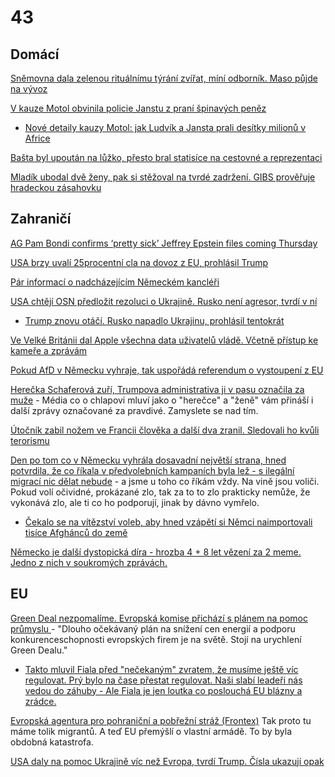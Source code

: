 # 43

## Domácí

[Sněmovna dala zelenou rituálnímu týrání zvířat, míní odborník. Maso půjde na vývoz](https://www.novinky.cz/clanek/domaci-snemovna-dala-zelenou-ritualnimu-tyrani-zvirat-mini-odbornik-maso-pujde-na-vyvoz-40510199)

[V kauze Motol obvinila policie Janstu z praní špinavých peněz](https://www.novinky.cz/clanek/krimi-v-kauze-motol-obvinila-policie-janstu-z-prani-spinavych-penez-40510340)
 * [Nové detaily kauzy Motol: jak Ludvík a Jansta prali desítky milionů v Africe](https://www.idnes.cz/zpravy/domaci/kauza-motol-razie-ludvik-jansta-budinsky-uplatky-afrika-penize.A250224_185854_domaci_ceve?zdroj=otvirak)

[Bašta byl upoután na lůžko, přesto bral statisíce na cestovné a reprezentaci](https://www.idnes.cz/zpravy/domaci/jaroslav-basta-poslanec-spd-penize-nahrady-neschopnost-nemoc.A250223_202300_domaci_stud)

[Mladík ubodal dvě ženy, pak si stěžoval na tvrdé zadržení. GIBS prověřuje hradeckou zásahovku](https://cnn.iprima.cz/gibs-proveruje-hradeckou-zasahovku-mladik-si-po-dvojnasobne-vrazde-stezoval-na-tvrde-zadrzeni-467260)

## Zahraničí

[AG Pam Bondi confirms ‘pretty sick’ Jeffrey Epstein files coming Thursday](https://www.independent.co.uk/news/world/americas/us-politics/jeffrey-epstein-files-pam-bondi-attorney-general-b2705832.html)

[USA brzy uvalí 25procentní cla na dovoz z EU, prohlásil Trump](https://www.novinky.cz/clanek/zahranicni-amerika-usa-brzy-uvali-25procentni-cla-na-dovoz-z-eu-prohlasil-trump-40510837)

[Pár informací o nadcházejícím Německém kancléři](https://x.com/spanelx/status/1893968334212735299)

[USA chtějí OSN předložit rezoluci o Ukrajině. Rusko není agresor, tvrdí v ní](https://www.idnes.cz/zpravy/zahranicni/usa-osn-rusko-ukrajina-valka-rezoluce.A250222_072245_zahranicni_tty) 
 * [Trump znovu otáčí. Rusko napadlo Ukrajinu, prohlásil tentokrát](https://tn.nova.cz/zpravodajstvi/clanek/599214-trump-znovu-otaci-rusko-napadlo-ukrajinu-prohlasil-tentokrat)

[Ve Velké Británii dal Apple všechna data uživatelů vládě. Včetně přístup ke kameře a zprávám](https://x.com/Inevitablewest/status/1892959668458156298)

[Pokud AfD v Německu vyhraje, tak uspořádá referendum o vystoupení z EU](https://x.com/UpdateNews724/status/1892949252923326970)

[Herečka Schaferová zuří, Trumpova administrativa ji v pasu označila za muže](https://www.idnes.cz/zpravy/revue/spolecnost/hunter-schaferova-gender-trump-transsexual-pohlavi.A250221_194514_lidicky_nh) - Média co o chlapovi mluví jako o "herečce" a "ženě" vám přináší i další zprávy označované za pravdivé. Zamyslete se nad tím.

[Útočník zabil nožem ve Francii člověka a další dva zranil. Sledovali ho kvůli terorismu](https://www.novinky.cz/clanek/zahranicni-evropa-utok-nozem-ve-francii-40510206)

[Den po tom co v Německu vyhrála dosavadní největší strana, hned potvrdila, že co říkala v předvolebních kampaních byla lež - s ilegální migrací nic dělat nebude](https://x.com/Basil_TGMD/status/1894042363942535269) - a jsme u toho co říkám vždy. Na vině jsou voliči. Pokud volí očividné, prokázané zlo, tak za to to zlo prakticky nemůže, že vykonává zlo, ale ti co ho podporují, jinak by dávno vymřelo.
 * [Čekalo se na vítězství voleb, aby hned vzápětí si Němci naimportovali tisíce Afghánců do země](https://x.com/RMXnews/status/1894341952348258419)

[Německo je další dystopická díra - hrozba 4 + 8 let vězení za 2 meme. Jedno z nich v soukromých zprávách.](https://x.com/DVanLangenhove/status/1894798740780986512)

## EU

[Green Deal nezpomalíme. Evropská komise přichází s plánem na pomoc průmyslu ](https://www.seznamzpravy.cz/clanek/ekonomika-green-deal-nezpomalime-evropska-komise-prichazi-s-planem-na-pomoc-prumyslu-270413) - "Dlouho očekávaný plán na snížení cen energií a podporu konkurenceschopnosti evropských firem je na světě. Stojí na urychlení Green Dealu."
  *  [Takto mluvil Fiala před "nečekaným" zvratem, že musíme ještě víc regulovat. Prý bylo na čase přestat regulovat. Naši slabí leadeři nás vedou do záhuby - Ale Fiala je jen loutka co poslouchá EU blázny a zrádce.](https://x.com/P_Fiala/status/1892483858093797549)

[Evropská agentura pro pohraniční a pobřežní stráž (Frontex)](https://european-union.europa.eu/institutions-law-budget/institutions-and-bodies/search-all-eu-institutions-and-bodies/frontex_cs) Tak proto tu máme tolik migrantů. A teď EU přemýšlí o vlastní armádě. To by byla obdobná katastrofa.

[USA daly na pomoc Ukrajině víc než Evropa, tvrdí Trump. Čísla ukazují opak](https://www.novinky.cz/clanek/valka-na-ukrajine-usa-daly-na-pomoc-ukrajine-vic-nez-evropa-tvrdi-trump-cisla-ukazuji-opak-40509846)
